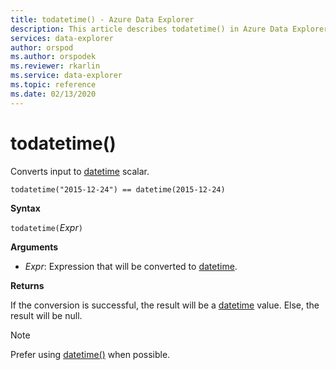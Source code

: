 ```yaml
---
title: todatetime() - Azure Data Explorer
description: This article describes todatetime() in Azure Data Explorer.
services: data-explorer
author: orspod
ms.author: orspodek
ms.reviewer: rkarlin
ms.service: data-explorer
ms.topic: reference
ms.date: 02/13/2020
---
```

# todatetime()

Converts input to [datetime](./scalar-data-types/datetime.md) scalar.

```kusto
todatetime("2015-12-24") == datetime(2015-12-24)
```

**Syntax**

`todatetime(`*Expr*`)`

**Arguments**

* *Expr*: Expression that will be converted to [datetime](./scalar-data-types/datetime.md).

**Returns**

If the conversion is successful, the result will be a [datetime](./scalar-data-types/datetime.md) value.
Else, the result will be null.
 
> [!NOTE]
> Prefer using [datetime()](./scalar-data-types/datetime.md) when possible.

